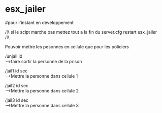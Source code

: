 # esx_jailer
#pour l'instant en developpement


/!\ si le scipt marche pas mettez tout a la fin du server.cfg restart esx_jailer /!\

Pouvoir mettre les pesonnes en cellule que pour les policiers


/unjail id          
-->faire sortir la personne de la prison


/jail1 id sec       
-->Mettre la personne dans cellule 1


/jail2 id sec       
-->Mettre la personne dans cellule 2


/jail3 id sec       
-->Mettre la personne dans cellule 3
